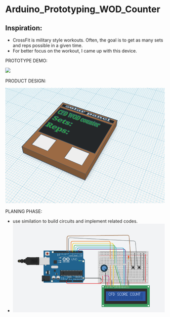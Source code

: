 # Arduino_Prototyping_WOD_Counter
## Inspiration:
  * CrossFit is military style workouts. Often, the goal is to get as many sets and reps possible in a given time.
  * For better focus on the workout, I came up with this device.
  
PROTOTYPE DEMO:

<img src="https://github.com/Haody1064/Arduino_WOD_Counter/blob/main/gif_and_images/ezgif.com-gif-maker.gif" />

PRODUCT DESIGN:

<img src="https://github.com/Haody1064/Arduino_WOD_Counter/blob/main/gif_and_images/WOD_counter_3D_design.png" />

PLANING PHASE:
* use similation to build circuits and implement related codes.
* <img src="https://github.com/Haody1064/Arduino_WOD_Counter/blob/main/gif_and_images/CircuitSimulation.png" />
 

